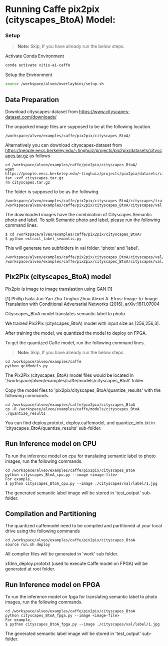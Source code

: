
# Running Caffe pix2pix (cityscapes_BtoA) Model:

### Setup

> **Note:** Skip, If you have already run the below steps.

Activate Conda Environment
  ```sh
  conda activate vitis-ai-caffe 
  ```

Setup the Environment

  ```sh
  source /workspace/alveo/overlaybins/setup.sh
  ```

## Data Preparation

Download cityscapes-dataset from https://www.cityscapes-dataset.com/downloads/

The unpacked image files are supposed to be at the following location.
```
/workspace/alveo/examples/caffe/pix2pix/cityscapes_BtoA/
```

Alternatively you can download cityscapes-dataset from https://people.eecs.berkeley.edu/~tinghuiz/projects/pix2pix/datasets/cityscapes.tar.gz as follows
```
cd /workspace/alveo/examples/caffe/pix2pix/cityscapes_BtoA/
wget https://people.eecs.berkeley.edu/~tinghuiz/projects/pix2pix/datasets/cityscapes.tar.gz
tar -xvf cityscapes.tar.gz
rm cityscapes.tar.gz
```

The folder is supposed to be as the following.  

```
/workspace/alveo/examples/caffe/pix2pix/cityscapes_BtoA/cityscapes/train
/workspace/alveo/examples/caffe/pix2pix/cityscapes_BtoA/cityscapes/val
```

The downloaded images have the combination of Cityscapes Semantic photo and label. 
To split Semantic photo and label, please run the following command lines.

```
$ cd /workspace/alveo/examples/caffe/pix2pix/cityscapes_BtoA/
$ python extract_label_semantic.py
```

This will generate two subfolders in val folder. 'photo' and 'label'. 
```
/workspace/alveo/examples/caffe/pix2pix/cityscapes_BtoA/cityscapes/val/photo
/workspace/alveo/examples/caffe/pix2pix/cityscapes_BtoA/cityscapes/val/label
```  



## Pix2Pix (cityscapes_BtoA) model

Pix2pix is image to image translastion using GAN [1]


[1]	Phillip Isola Jun-Yan Zhu Tinghui Zhou Alexei A. Efros: Image-to-Image Translation with Conditional Adversarial Networks (2016), arXiv:1611.07004



Cityscapes_BtoA model translates semantic label to photo. 



We trained Pix2Pix (cityscapes_BtoA) model with input size as [256,256,3].

After training the model, we quantized the model to deploy on FPGA.

To get the quantized Caffe model, run the following command lines. 

> **Note:** Skip, If you have already run the below steps.
```
cd /workspace/alveo/examples/caffe
python getModels.py
```

The Pix2Pix (cityscapes_BtoA) model files would be located in '/workspace/alveo/examples/caffe/models/cityscapes_BtoA' folder.

Copy the model files to 'pix2pix/cityscapes_BtoA/quantize_results' with the following commands.
```
cd /workspace/alveo/examples/caffe/pix2pix/cityscapes_BtoA
cp -R /workspace/alveo/examples/caffe/models/cityscapes_BtoA ./quantize_results
```

You can find deploy.prototxt, deploy.caffemodel, and quantize_info.txt in 'cityscapes_BtoA/quantize_results' sub-folder.


## Run Inference model on CPU

To run the inference model on cpu for translating semantic label to photo images, run the following commands.
```
cd /workspace/alveo/examples/caffe/pix2pix/cityscapes_BtoA
python cityscapes_BtoA_cpu.py --image <image-file>
For example, 
$ python cityscapes_BtoA_cpu.py --image ./cityscapes/val/label/1.jpg
```

The generated semantic label image will be stored in 'test_output' sub-folder.


## Compilation and Partitioning


The quantized caffemodel need to be compiled and partitioned at your local drive using the following commands

```
cd /workspace/alveo/examples/caffe/pix2pix/cityscapes_BtoA
source run.sh deploy
```

All compiler files will be generated in 'work' sub folder.

xfdnn_deploy.prototxt (used to execute Caffe model on FPGA) will be generated at root folder.




## Run Inference model on FPGA 

To run the inference model on fpga for translating semantic label to photo images, run the following commands.

```
cd /workspace/alveo/examples/caffe/pix2pix/cityscapes_BtoA
python cityscapes_BtoA_fpga.py --image <image-file>
For example, 
$ python cityscapes_BtoA_fpga.py --image ./cityscapes/val/label/1.jpg
```
The generated semantic label image will be stored in 'test_output' sub-folder.